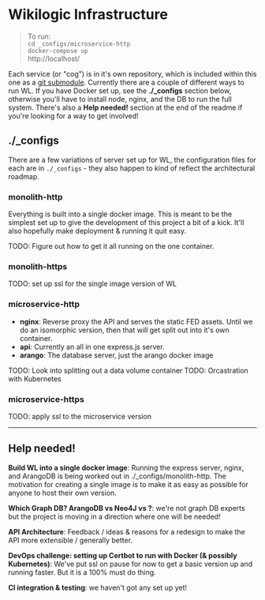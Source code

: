 # Wikilogic Infrastructure

> To run:  
> `cd _configs/microservice-http`  
> `docker-compose up`  
> http://localhost/

Each service (or "cog") is in it's own repository, which is included within this one as a [git submodule](https://git-scm.com/book/en/v2/Git-Tools-Submodules). Currently there are a couple of different ways to run WL. If you have Docker set up, see the **./\_configs** section below, otherwise you'll have to install node, nginx, and the DB to run the full system. There's also a **Help needed!** section at the end of the readme if you're looking for a way to get involved!

## ./\_configs

There are a few variations of server set up for WL, the configuration files for each are in `./_configs` - they also happen to kind of reflect the architectural roadmap.

### monolith-http

Everything is built into a single docker image. This is meant to be the simplest set up to give the development of this project a bit of a kick. It'll also hopefully make deployment & running it quit easy.

TODO: Figure out how to get it all running on the one container.

### monolith-https

TODO: set up ssl for the single image version of WL

### microservice-http

* **nginx**: Reverse proxy the API and serves the static FED assets. Until we do an isomorphic version, then that will get split out into it's own container.
* **api**: Currently an all in one express.js server.
* **arango**: The database server, just the arango docker image

TODO: Look into splitting out a data volume container
TODO: Orcastration with Kubernetes

### microservice-https

TODO: apply ssl to the microservice version

---

## Help needed!

**Build WL into a single docker image**: Running the express server, nginx, and ArangoDB is being worked out in ./\_configs/monolith-http. The motivation for creating a single image is to make it as easy as possible for anyone to host their own version.

**Which Graph DB? ArangoDB vs Neo4J vs ?**: we're not graph DB experts but the project is moving in a direction where one will be needed!

**API Architecture**: Feedback / ideas & reasons for a redesign to make the API more extensible / generally better.

**DevOps challenge: setting up Certbot to run with Docker (& possibly Kubernetes)**: We've put ssl on pause for now to get a basic version up and running faster. But it is a 100% must do thing.

**CI integration & testing**: we haven't got any set up yet!
